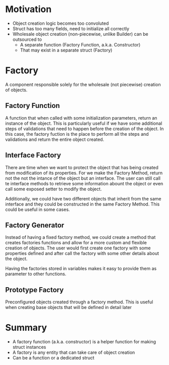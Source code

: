 # Motivation

- Object creation logic becomes too convoluted
- Struct has too many fields, need to initialize all correctly
- Wholesale object creation (non-piecewise, unlike Builder) can be outsourced to
  - A separate function (Factory Function, a.k.a. Constructor)
  - That may exist in a separate struct (Factory)

# Factory

A component responsible solely for the wholesale (not piecewise) creation of objects.

## Factory Function

A function that when called with some initialization parameters, return an instance of the object. This is particularly useful if we have some additional steps of validations that need to happen before the creation of the object. In this case, the factory fuction is the place to perform all the steps and validations and return the entire object created.

## Interface Factory

There are time when we want to protect the object that has being created from modification of its properties. For we make the Factory Method, return not the not the intance of the object but an interface. The user can still call te interface methods to retrieve some information abount the object or even call some exposed setter to modify the object.

Additionally, we could have two different objects that inherit from the same interface and they could be constructed in the same Factory Method. This could be useful in some cases.

## Factory Generator

Instead of having a fixed factory method, we could create a method that creates factories functions and allow for a more custom and flexible creation of objects. The user would first create one factory with some properties defined and after call the factory with some other details about the object.

Having the factories stored in variables makes it easy to provide them as parameter to other functions.

## Prototype Factory

Preconfigured objects created through a factory method. This is useful when creating base objects that will be defined in detail later

# Summary

- A factory function (a.k.a. constructor) is a helper function for making struct instances
- A factory is any entity that can take care of object creation
- Can be a function or a dedicated struct
